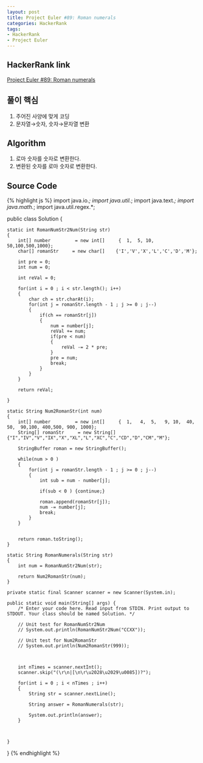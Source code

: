 ```yaml
---
layout: post
title: Project Euler #89: Roman numerals
categories: HackerRank
tags:
- HackerRank
- Project Euler
---
```


## **HackerRank link**
[Project Euler #89: Roman numerals](https://www.hackerrank.com/challenges/cut-the-tree/problem)

## **풀이 핵심**
1. 주어진 사양에 맞게 코딩
2. 문자열→숫자, 숫자→문자열 변환

## **Algorithm**
1. 로마 숫자를 숫자로 변환한다.
2. 변환된 숫자를 로마 숫자로 변환한다.

## **Source Code**
{% highlight js %}
import java.io.*;
import java.util.*;
import java.text.*;
import java.math.*;
import java.util.regex.*;

public class Solution {

    static int RomanNumStr2Num(String str)
    {
        int[] number         = new int[]     {  1,  5, 10, 50,100,500,1000};
        char[] romanStr     = new char[]    {'I','V','X','L','C','D','M'};
        
        int pre = 0;
        int num = 0;
        
        int reVal = 0;
        
        for(int i = 0 ; i < str.length(); i++)
        {
            char ch = str.charAt(i);
            for(int j = romanStr.length - 1 ; j >= 0 ; j--)
            {
                if(ch == romanStr[j])
                {
                    num = number[j];
                    reVal += num;
                    if(pre < num)
                    {
                        reVal -= 2 * pre; 
                    }
                    pre = num;
                    break;
                }
            }
        }
        
        return reVal;
        
    }
    
    static String Num2RomanStr(int num)
    {
        int[] number         = new int[]     {  1,   4,  5,   9, 10,  40, 50,  90,100, 400,500, 900, 1000};
        String[] romanStr     = new String[]    {"I","IV","V","IX","X","XL","L","XC","C","CD","D","CM","M"};
        
        StringBuffer roman = new StringBuffer();
        
        while(num > 0 )
        {
            for(int j = romanStr.length - 1 ; j >= 0 ; j--)
            {
                int sub = num - number[j];
                
                if(sub < 0 ) {continue;}
                
                roman.append(romanStr[j]); 
                num -= number[j];
                break;
            }
        }
        
        
        return roman.toString();        
    }
    
    static String RomanNumerals(String str)
    {
        int num = RomanNumStr2Num(str);
        
        return Num2RomanStr(num);
    }    
    
    private static final Scanner scanner = new Scanner(System.in);
    
    public static void main(String[] args) {
        /* Enter your code here. Read input from STDIN. Print output to STDOUT. Your class should be named Solution. */
        
        // Unit test for RomanNumStr2Num 
        // System.out.println(RomanNumStr2Num("CCXX"));
        
        // Unit test for Num2RomanStr 
        // System.out.println(Num2RomanStr(999));

        
        
        int nTimes = scanner.nextInt();
        scanner.skip("(\r\n|[\n\r\u2028\u2029\u0085])?");
                
        for(int i = 0 ; i < nTimes ; i++)
        {
            String str = scanner.nextLine();
            
            String answer = RomanNumerals(str);
            
            System.out.println(answer);            
        }
        
        
        
    }
}
{% endhighlight %}

